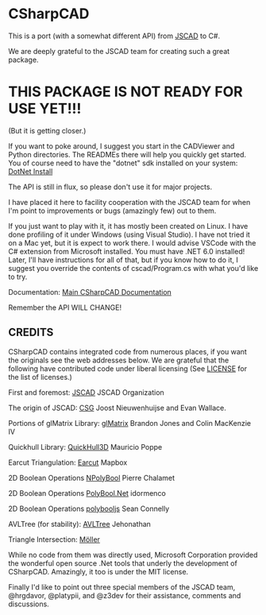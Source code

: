 # CSharpCAD

This is a port (with a somewhat different API) from [JSCAD](https://github.com/jscad/OpenJSCAD.org) to C#.

We are deeply grateful to the JSCAD team for creating such a great package.

# THIS PACKAGE IS NOT READY FOR USE YET!!!

(But it is getting closer.)

If you want to poke around, I suggest you start in the CADViewer and Python
directories. The READMEs there will help you quickly get started.
You of course need to have the "dotnet" sdk installed on your system: [DotNet Install](https://docs.microsoft.com/en-us/dotnet/core/install/)

The API is still in flux, so please don't use it for major projects.

I have placed it here to facility cooperation with the JSCAD team for
when I'm point to improvements or bugs (amazingly few) out to them.

If you just want to play with it, it has mostly been created on Linux.
I have done profiling of it under Windows (using Visual Studio).
I have not tried it on a Mac yet, but it is expect to work there.
I would advise VSCode with the C# extension from Microsoft installed.
You must have .NET 6.0 installed!
Later, I'll have instructions for all of that, but if you know how to
do it, I suggest you override the contents of cscad/Program.cs with
what you'd like to try.

Documentation:
[Main CSharpCAD Documentation](https://briansturgill.github.io/CSharpCAD/CSharpCADDocs.html)


Remember the API WILL CHANGE!

## CREDITS

CSharpCAD contains integrated code from numerous places, if you want the originals see the web addresses below. We are grateful that the following have contributed code under liberal licensing (See [LICENSE](https://github.com/briansturgill/CSharpCAD/blob/main/LICENSE.md) for the list of licenses.)

First and foremost: [JSCAD](https://github.com/jscad/OpenJSCAD.org) JSCAD Organization

The origin of JSCAD: [CSG](https://github.com/evanw/csg.js) Joost Nieuwenhuijse and Evan Wallace.

Portions of glMatrix Library: [glMatrix](https://github.com/toji/gl-matrix) Brandon Jones and Colin MacKenzie IV

Quickhull Library: [QuickHull3D](https://github.com/mauriciopoppe/quickhull3dopyright) Mauricio Poppe

Earcut Triangulation: [Earcut](https://github.com/mapbox/earcut) Mapbox

2D Boolean Operations [NPolyBool](https://github.com/pchalamet/NPolyBool) Pierre Chalamet

2D Boolean Operations [PolyBool.Net](https://github.com/idormenco/PolyBool.Net) idormenco

2D Boolean Operations [polybooljs](https://github.com/velipso/polybooljs) Sean Connelly

AVLTree (for stability): [AVLTree](https://github.com/justcoding121/advanced-algorithms) Jehonathan

Triangle Intersection: [Möller](https://fileadmin.cs.lth.se/cs/Personal/Tomas_Akenine-Moller/code/tritri_isectline.txt)

While no code from them was directly used, Microsoft Corporation provided the wonderful open source .Net tools that underly the development of CSharpCAD. Amazingly, it too is under the MIT license.

Finally I'd like to point out three special members of the JSCAD team, @hrgdavor, @platypii, and @z3dev for their assistance, comments and discussions.
